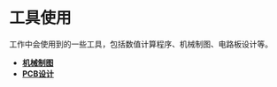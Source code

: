 # 工具使用

工作中会使用到的一些工具，包括数值计算程序、机械制图、电路板设计等。

- [**机械制图**](http://www.yxkblog.com/工具使用/机械制图.html) 
- [**PCB设计**](http://www.yxkblog.com/工具使用/PCB设计.html)

